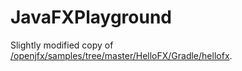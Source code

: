 # JavaFXPlayground

Slightly modified copy of [/openjfx/samples/tree/master/HelloFX/Gradle/hellofx](https://github.com/openjfx/samples/tree/master/HelloFX/Gradle/hellofx).
